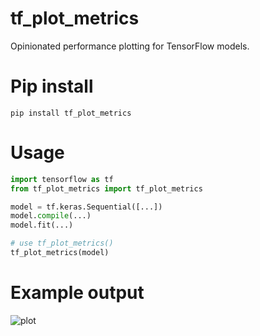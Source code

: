# tf_plot_metrics

Opinionated performance plotting for TensorFlow models.

# Pip install

```
pip install tf_plot_metrics
```

# Usage

```py
import tensorflow as tf
from tf_plot_metrics import tf_plot_metrics

model = tf.keras.Sequential([...])
model.compile(...)
model.fit(...)

# use tf_plot_metrics()
tf_plot_metrics(model)
```

# Example output
![plot](https://github.com/raj-pulapakura/tf_plot_metrics/assets/87762282/ac9a9ef4-d6cd-4191-aee4-b4e8cd5071de)

